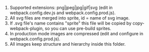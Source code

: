 1. Supported extensions: png|jpeg|jpg|gif|svg (edit in webpack.config.dev.js and webpack.config.prod.js).
2. All svg files are merged into sprite, id = name of svg image.
3. If .svg file's name contains "sprite" this file will be copied by copy-webpack-plugin, so you can use pre-build sprites.
4. In production mode images are compressed (edit and configure in webpack.config.prod.js).
5. All images keep structure and hierarchy inside this folder.